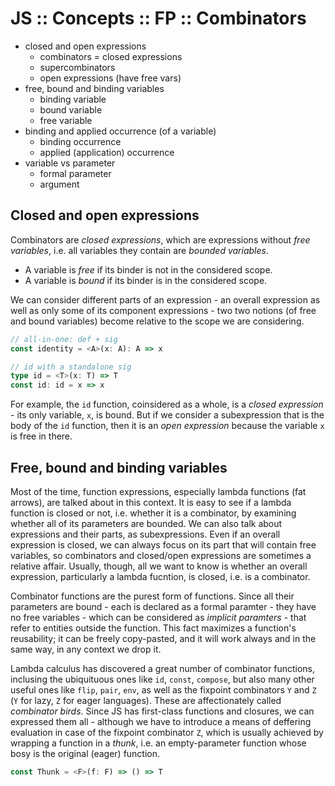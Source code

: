 # JS :: Concepts :: FP :: Combinators

- closed and open expressions
  - combinators = closed expressions
  - supercombinators
  - open expressions (have free vars)
- free, bound and binding variables
  - binding variable
  - bound variable
  - free variable
- binding and applied occurrence (of a variable)
  - binding occurrence
  - applied (application) occurrence
- variable vs parameter
  - formal parameter
  - argument



## Closed and open expressions

Combinators are *closed expressions*, which are expressions without *free variables*, i.e. all variables they contain are *bounded variables*.

- A variable is *free* if its binder is not in the considered scope.
- A variable is *bound* if its binder is in the considered scope.

We can consider different parts of an expression - an overall expression as well as only some of its component expressions - two two notions (of free and bound variables) become relative to the scope we are considering.

```ts
// all-in-one: def + sig
const identity = <A>(x: A): A => x

// id with a standalone sig
type id = <T>(x: T) => T
const id: id = x => x
```

For example, the `id` function, coinsidered as a whole, is a *closed expression* - its only variable, `x`, is bound. But if we consider a subexpression that is the body of the `id` function, then it is an *open expression* because the variable `x` is free in there.

## Free, bound and binding variables




Most of the time, function expressions, especially lambda functions (fat arrows), are talked about in this context. It is easy to see if a lambda function is closed or not, i.e. whether it is a combinator, by examining whether all of its parameters are bounded. We can also talk about expressions and their parts, as subexpressions. Even if an overall expression is closed, we can always focus on its part that will contain free variables, so combinators and closed/open expressions are sometimes a relative affair. Usually, though, all we want to know is whether an overall expression, particularly a lambda fucntion, is closed, i.e. is a combinator.

Combinator functions are the purest form of functions. Since all their parameters are bound - each is declared as a formal paramter - they have no free variables - which can be considered as *implicit paramters* - that refer to entities outside the function. This fact maximizes a function's reusability; it can be freely copy-pasted, and it will work always and in the same way, in any context we drop it.

Lambda calculus has discovered a great number of combinator functions, inclusing the ubiquituous ones like `id`, `const`, `compose`, but also many other useful ones like `flip`, `pair`, `env`, as well as the fixpoint combinators `Y` and `Z` (`Y` for lazy, `Z` for eager languages). These are affectionately called *combinator birds*. Since JS has first-class functions and closures, we can expressed them all - although we have to introduce a means of deffering evaluation in case of the fixpoint combinator `Z`, which is usually achieved by wrapping a function in a *thunk*, i.e. an empty-parameter function whose bosy is the original (eager) function.

```ts
const Thunk = <F>(f: F) => () => T
```
